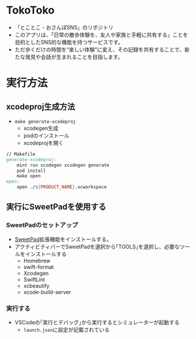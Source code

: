 # TokoToko
* 「とことこ - おさんぽSNS」のリポジトリ
* このアプリは、「日常の散歩体験を、友人や家族と手軽に共有する」ことを目的としたSNS的な機能を持つサービスです。
* ただ歩くだけの時間を“楽しい体験”に変え、その記録を共有することで、新たな発見や会話が生まれることを目指します。

# 実行方法
## xcodeproj生成方法
* `make generate-xcodeproj`
    * xcodegen生成
    * podのインストール
    * xcodeprojを開く
```makefile
// Makefile
generate-xcodeproj:
    mint run xcodegen xcodegen generate
    pod install
    make open
open:
    open ./${PRODUCT_NAME}.xcworkspace
```
## 実行にSweetPadを使用する
### SweetPadのセットアップ
* [SweetPad](https://marketplace.visualstudio.com/items?itemName=sweetpad.sweetpad)拡張機能をインストールする。
* アクティビティバーでSweetPadを選択から｢TOOLS｣を選択し、必要なツールをインストールする
    * Homebrew
    * swift-format
    * Xcodegen
    * SwiftLint
    * xcbeautify
    * xcode-build-server
### 実行する
* VSCodeの｢実行とデバッグ｣から実行するとシミュレーターが起動する
    * `launch.json`に設定が記載されている
